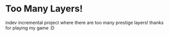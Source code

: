 # Too Many Layers!
indev incremental project where there are too many prestige layers!
thanks for playing my game :D
